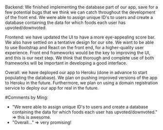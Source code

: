 Backend: We finished implementing the database part of our app, save for a few potential bugs that we think we can catch throughout the development of the front end. We were able to assign unique ID's to users and create a database containing the data for which foods each user has upvoted/downvoted.

Frontend: we have updated the UI to have a more eye-appealing score bar. We also have settled on a tentative design for our site. We want to be able to use Bootstrap and React on the front end, for a higher-quality user experience. Front end frameworks would be the key to improving the UI, and this is our next step. We think that thorough and complete use of both frameworks will be important in developing a good interface.

Overall: we have deployed our app to Heroku (done in advance to start populating the database). We plan on pushing improved versions of the app to Heroku in the future. Furthermore, we plan on using a domain registration service to deploy our app for real in the future.

#Comments by Ming:
* "We were able to assign unique ID's to users and create a database containing the data for which foods each user has upvoted/downvoted." => this is awesome.
* "Overall..." => very promising!
